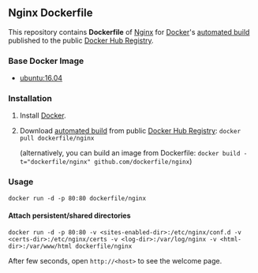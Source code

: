 ## Nginx Dockerfile


This repository contains **Dockerfile** of [Nginx](http://nginx.org/) for [Docker](https://www.docker.com/)'s [automated build](https://registry.hub.docker.com/u/dockerfile/nginx/) published to the public [Docker Hub Registry](https://registry.hub.docker.com/).


### Base Docker Image

* [ubuntu:16.04]()


### Installation

1. Install [Docker](https://www.docker.com/).

2. Download [automated build](https://registry.hub.docker.com/u/dockerfile/nginx/) from public [Docker Hub Registry](https://registry.hub.docker.com/): `docker pull dockerfile/nginx`

   (alternatively, you can build an image from Dockerfile: `docker build -t="dockerfile/nginx" github.com/dockerfile/nginx`)


### Usage

    docker run -d -p 80:80 dockerfile/nginx

#### Attach persistent/shared directories

    docker run -d -p 80:80 -v <sites-enabled-dir>:/etc/nginx/conf.d -v <certs-dir>:/etc/nginx/certs -v <log-dir>:/var/log/nginx -v <html-dir>:/var/www/html dockerfile/nginx

After few seconds, open `http://<host>` to see the welcome page.

